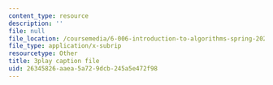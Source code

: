 ```yaml
---
content_type: resource
description: ''
file: null
file_location: /coursemedia/6-006-introduction-to-algorithms-spring-2020/26345826aaea5a729dcb245a5e472f98_IPSaG9RRc-k.vtt
file_type: application/x-subrip
resourcetype: Other
title: 3play caption file
uid: 26345826-aaea-5a72-9dcb-245a5e472f98
---
```

